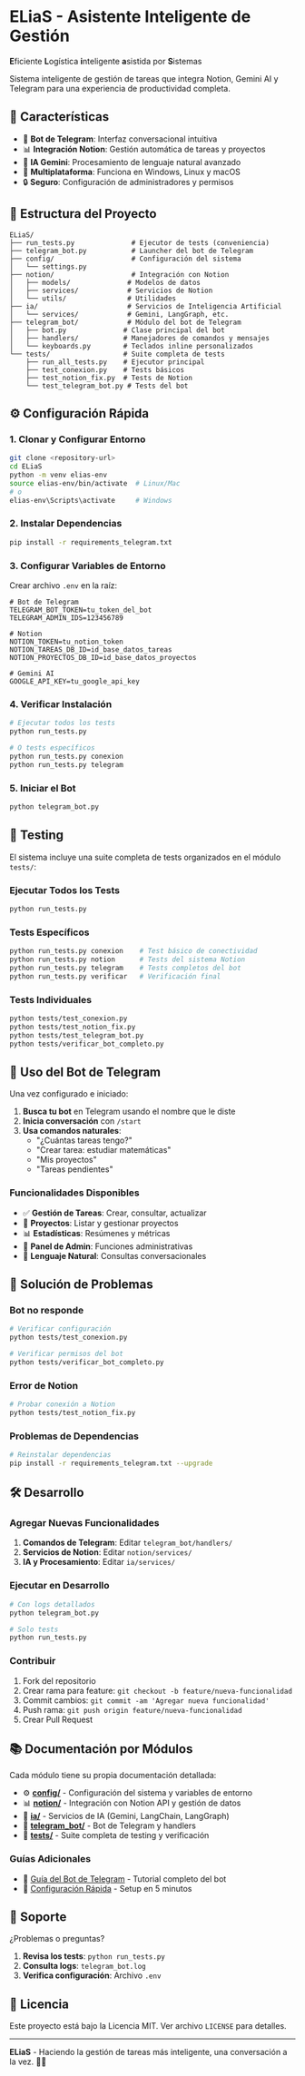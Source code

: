 # ELiaS - Asistente Inteligente de Gestión

**E**ficiente **L**ogística **i**nteligente **a**sistida por **S**istemas

Sistema inteligente de gestión de tareas que integra Notion, Gemini AI y Telegram para una experiencia de productividad completa.

## 🚀 Características

- 🤖 **Bot de Telegram**: Interfaz conversacional intuitiva
- 📊 **Integración Notion**: Gestión automática de tareas y proyectos
- 🧠 **IA Gemini**: Procesamiento de lenguaje natural avanzado
- 📱 **Multiplataforma**: Funciona en Windows, Linux y macOS
- 🔒 **Seguro**: Configuración de administradores y permisos

## 📁 Estructura del Proyecto

```
ELiaS/
├── run_tests.py              # Ejecutor de tests (conveniencia)
├── telegram_bot.py           # Launcher del bot de Telegram
├── config/                   # Configuración del sistema
│   └── settings.py
├── notion/                   # Integración con Notion
│   ├── models/              # Modelos de datos
│   ├── services/            # Servicios de Notion
│   └── utils/               # Utilidades
├── ia/                      # Servicios de Inteligencia Artificial
│   └── services/            # Gemini, LangGraph, etc.
├── telegram_bot/            # Módulo del bot de Telegram
│   ├── bot.py              # Clase principal del bot
│   ├── handlers/           # Manejadores de comandos y mensajes
│   └── keyboards.py        # Teclados inline personalizados
└── tests/                  # Suite completa de tests
    ├── run_all_tests.py    # Ejecutor principal
    ├── test_conexion.py    # Tests básicos
    ├── test_notion_fix.py  # Tests de Notion
    └── test_telegram_bot.py # Tests del bot
```

## ⚙️ Configuración Rápida

### 1. Clonar y Configurar Entorno

```bash
git clone <repository-url>
cd ELiaS
python -m venv elias-env
source elias-env/bin/activate  # Linux/Mac
# o
elias-env\Scripts\activate     # Windows
```

### 2. Instalar Dependencias

```bash
pip install -r requirements_telegram.txt
```

### 3. Configurar Variables de Entorno

Crear archivo `.env` en la raíz:

```env
# Bot de Telegram
TELEGRAM_BOT_TOKEN=tu_token_del_bot
TELEGRAM_ADMIN_IDS=123456789

# Notion
NOTION_TOKEN=tu_notion_token
NOTION_TAREAS_DB_ID=id_base_datos_tareas
NOTION_PROYECTOS_DB_ID=id_base_datos_proyectos

# Gemini AI
GOOGLE_API_KEY=tu_google_api_key
```

### 4. Verificar Instalación

```bash
# Ejecutar todos los tests
python run_tests.py

# O tests específicos
python run_tests.py conexion
python run_tests.py telegram
```

### 5. Iniciar el Bot

```bash
python telegram_bot.py
```

## 🧪 Testing

El sistema incluye una suite completa de tests organizados en el módulo `tests/`:

### Ejecutar Todos los Tests
```bash
python run_tests.py
```

### Tests Específicos
```bash
python run_tests.py conexion    # Test básico de conectividad
python run_tests.py notion      # Tests del sistema Notion  
python run_tests.py telegram    # Tests completos del bot
python run_tests.py verificar   # Verificación final
```

### Tests Individuales
```bash
python tests/test_conexion.py
python tests/test_notion_fix.py  
python tests/test_telegram_bot.py
python tests/verificar_bot_completo.py
```

## 📱 Uso del Bot de Telegram

Una vez configurado e iniciado:

1. **Busca tu bot** en Telegram usando el nombre que le diste
2. **Inicia conversación** con `/start`
3. **Usa comandos naturales**:
   - "¿Cuántas tareas tengo?"
   - "Crear tarea: estudiar matemáticas"
   - "Mis proyectos"
   - "Tareas pendientes"

### Funcionalidades Disponibles

- ✅ **Gestión de Tareas**: Crear, consultar, actualizar
- 📁 **Proyectos**: Listar y gestionar proyectos
- 📊 **Estadísticas**: Resúmenes y métricas
- 🎯 **Panel de Admin**: Funciones administrativas
- 💬 **Lenguaje Natural**: Consultas conversacionales

## 🔧 Solución de Problemas

### Bot no responde
```bash
# Verificar configuración
python tests/test_conexion.py

# Verificar permisos del bot
python tests/verificar_bot_completo.py
```

### Error de Notion
```bash
# Probar conexión a Notion
python tests/test_notion_fix.py
```

### Problemas de Dependencias
```bash
# Reinstalar dependencias
pip install -r requirements_telegram.txt --upgrade
```

## 🛠️ Desarrollo

### Agregar Nuevas Funcionalidades

1. **Comandos de Telegram**: Editar `telegram_bot/handlers/`
2. **Servicios de Notion**: Editar `notion/services/`
3. **IA y Procesamiento**: Editar `ia/services/`

### Ejecutar en Desarrollo

```bash
# Con logs detallados
python telegram_bot.py

# Solo tests
python run_tests.py
```

### Contribuir

1. Fork del repositorio
2. Crear rama para feature: `git checkout -b feature/nueva-funcionalidad`
3. Commit cambios: `git commit -am 'Agregar nueva funcionalidad'`
4. Push rama: `git push origin feature/nueva-funcionalidad`
5. Crear Pull Request

## 📚 Documentación por Módulos

Cada módulo tiene su propia documentación detallada:

- ⚙️ [**config/**](config/README.md) - Configuración del sistema y variables de entorno
- 📊 [**notion/**](notion/README.md) - Integración con Notion API y gestión de datos
- 🤖 [**ia/**](ia/README.md) - Servicios de IA (Gemini, LangChain, LangGraph)
- 💬 [**telegram_bot/**](telegram_bot/README.md) - Bot de Telegram y handlers
- 🧪 [**tests/**](tests/README.md) - Suite completa de testing y verificación

### Guías Adicionales

- 📖 [Guía del Bot de Telegram](TELEGRAM_BOT_README.md) - Tutorial completo del bot
- 🚀 [Configuración Rápida](config/README.md#configuración-rápida) - Setup en 5 minutos

## 🤝 Soporte

¿Problemas o preguntas?

1. **Revisa los tests**: `python run_tests.py`
2. **Consulta logs**: `telegram_bot.log`
3. **Verifica configuración**: Archivo `.env`

## 📄 Licencia

Este proyecto está bajo la Licencia MIT. Ver archivo `LICENSE` para detalles.

---

**ELiaS** - Haciendo la gestión de tareas más inteligente, una conversación a la vez. 🤖✨